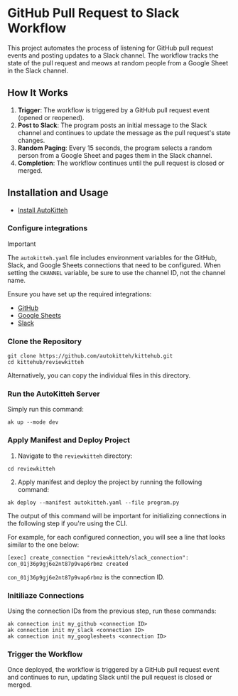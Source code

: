 # GitHub Pull Request to Slack Workflow

This project automates the process of listening for GitHub pull request events and posting updates to a Slack channel. The workflow tracks the state of the pull request and meows at random people from a Google Sheet in the Slack channel.

## How It Works

1. **Trigger**: The workflow is triggered by a GitHub pull request event (opened or reopened).
2. **Post to Slack**: The program posts an initial message to the Slack channel and continues to update the message as the pull request's state changes.
3. **Random Paging**: Every 15 seconds, the program selects a random person from a Google Sheet and pages them in the Slack channel.
4. **Completion**: The workflow continues until the pull request is closed or merged.

## Installation and Usage 

- [Install AutoKitteh](https://docs.autokitteh.com/get_started/install)

### Configure integrations

> [!IMPORTANT]
>  The `autokitteh.yaml` file includes environment variables for the GitHub, Slack, and Google Sheets connections that need to be configured. When setting the `CHANNEL` variable, be sure to use the channel ID, not the channel name.

Ensure you have set up the required integrations:

- [GitHub](https://docs.autokitteh.com/integrations/github)
- [Google Sheets](https://docs.autokitteh.com/integrations/google)
- [Slack](https://docs.autokitteh.com/integrations/slack)

### Clone the Repository

```shell
git clone https://github.com/autokitteh/kittehub.git
cd kittehub/reviewkitteh
```

Alternatively, you can copy the individual files in this directory.

### Run the AutoKitteh Server

Simply run this command:

```shell
ak up --mode dev
```

### Apply Manifest and Deploy Project

1. Navigate to the `reviewkitteh` directory:

```shell
cd reviewkitteh
```

2. Apply manifest and deploy the project by running the following command:

```shell
ak deploy --manifest autokitteh.yaml --file program.py
```

The output of this command will be important for initializing connections in the following step if you're using the CLI.

For example, for each configured connection, you will see a line that looks similar to the one below:

```shell
[exec] create_connection "reviewkitteh/slack_connection": con_01j36p9gj6e2nt87p9vap6rbmz created
```

`con_01j36p9gj6e2nt87p9vap6rbmz` is the connection ID.

### Initiliaze Connections

Using the connection IDs from the previous step, run these commands:

```shell
ak connection init my_github <connection ID>
ak connection init my_slack <connection ID>
ak connection init my_googlesheets <connection ID>
```

### Trigger the Workflow

Once deployed, the workflow is triggered by a GitHub pull request event and continues to run, updating Slack until the pull request is closed or merged.
